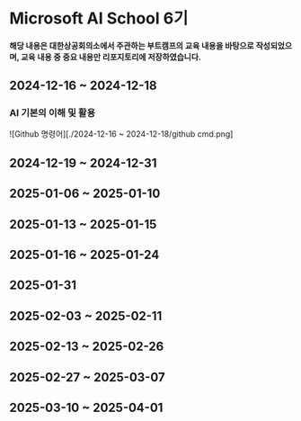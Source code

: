 # Microsoft AI School 6기
#### 해당 내용은 대한상공회의소에서 주관하는 부트캠프의 교육 내용을 바탕으로 작성되었으며, 교육 내용 중 중요 내용만 리포지토리에 저장하였습니다.

## 2024-12-16 ~ 2024-12-18
### AI 기본의 이해 및 활용
![Github 명령어][./2024-12-16 ~ 2024-12-18/github cmd.png]

## 2024-12-19 ~ 2024-12-31



## 2025-01-06 ~ 2025-01-10



## 2025-01-13 ~ 2025-01-15



## 2025-01-16 ~ 2025-01-24



## 2025-01-31



## 2025-02-03 ~ 2025-02-11



## 2025-02-13 ~ 2025-02-26



## 2025-02-27 ~ 2025-03-07



## 2025-03-10 ~ 2025-04-01